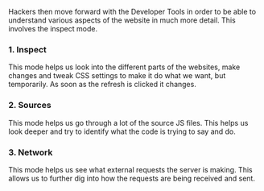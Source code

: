 
Hackers then move forward with the Developer Tools in order to be able to understand various aspects of the website in much more detail.
This involves the inspect mode.

### 1. Inspect

This mode helps us look into the different parts of the websites, make changes and tweak CSS settings to make it do what we want, but temporarily. As soon as the refresh is clicked it changes.

### 2. Sources

This mode helps us go through a lot of the source JS files.
This helps us look deeper and try to identify what the code is trying to say and do.

### 3. Network

This mode helps us see what external requests the server is making. This allows us to further dig into how the requests are being received and sent.